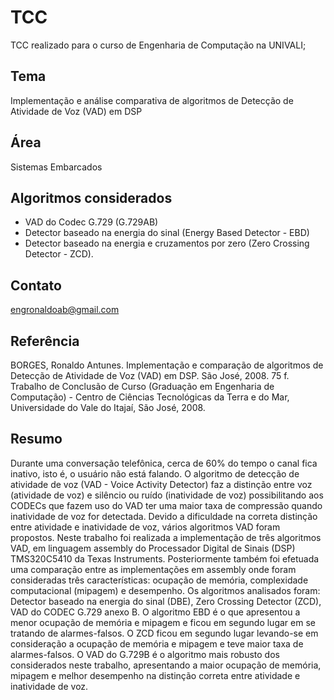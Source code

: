 # TCC
TCC realizado para o curso de Engenharia de Computação na UNIVALI;

## Tema
Implementação e análise comparativa de algoritmos de Detecção de Atividade de Voz (VAD) em DSP

## Área
Sistemas Embarcados

## Algoritmos considerados
* VAD do Codec G.729 (G.729AB)
* Detector baseado na energia do sinal (Energy Based Detector - EBD)
* Detector baseado na energia e cruzamentos por zero (Zero Crossing Detector - ZCD).

## Contato
engronaldoab@gmail.com

## Referência

BORGES, Ronaldo Antunes. Implementação e comparação de algoritmos de Detecção de Atividade de Voz (VAD) em DSP. São José, 2008. 75 f. Trabalho de Conclusão de Curso (Graduação em Engenharia de Computação) - Centro de Ciências Tecnológicas da Terra e do Mar, Universidade do Vale do Itajaí, São José, 2008.

## Resumo
Durante uma conversação telefônica, cerca de 60% do tempo o canal fica inativo, isto é, o usuário não está falando. O algoritmo de detecção de atividade de voz (VAD - Voice Activity Detector) faz a distinção entre voz (atividade de voz) e silêncio ou ruído (inatividade de voz) possibilitando aos CODECs que fazem uso do VAD ter uma maior taxa de compressão quando inatividade de voz for detectada. Devido a dificuldade na correta distinção entre atividade e inatividade de voz, vários algoritmos VAD foram propostos. Neste trabalho foi realizada a implementação de três algoritmos VAD, em linguagem assembly do Processador Digital de Sinais (DSP) TMS320C5410 da Texas Instruments. Posteriormente também foi efetuada uma comparação entre as implementações em assembly onde foram consideradas três características: ocupação de memória, complexidade computacional (mipagem) e desempenho. Os algoritmos analisados foram: Detector baseado na energia do sinal (DBE), Zero Crossing Detector (ZCD), VAD do CODEC G.729 anexo B. O algoritmo EBD é o que apresentou a menor ocupação de memória e mipagem e ficou em segundo lugar em se tratando de alarmes-falsos. O ZCD ficou em segundo lugar levando-se em consideração a ocupação de memória e mipagem e teve maior taxa de alarmes-falsos. O VAD do G.729B é o algoritmo mais robusto dos considerados neste trabalho, apresentando a maior ocupação de memória, mipagem e melhor desempenho na distinção correta entre atividade e inatividade de voz.
